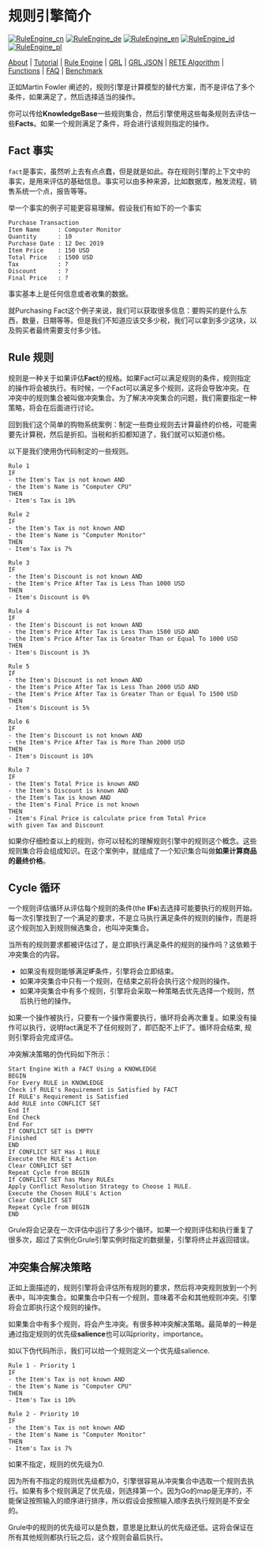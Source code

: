 # 规则引擎简介

[![RuleEngine_cn](https://github.com/yammadev/flag-icons/blob/master/png/CN.png?raw=true)](../cn/RuleEngine_cn.md)
[![RuleEngine_de](https://github.com/yammadev/flag-icons/blob/master/png/DE.png?raw=true)](../de/RuleEngine_de.md)
[![RuleEngine_en](https://github.com/yammadev/flag-icons/blob/master/png/GB.png?raw=true)](../en/RuleEngine_en.md)
[![RuleEngine_id](https://github.com/yammadev/flag-icons/blob/master/png/ID.png?raw=true)](../id/RuleEngine_id.md)
[![RuleEngine_pl](https://github.com/yammadev/flag-icons/blob/master/png/PL.png?raw=true)](../pl/RuleEngine_pl.md)

[About](About_cn.md) | [Tutorial](Tutorial_cn.md) | [Rule Engine](RuleEngine_cn.md) | [GRL](GRL_cn.md) | [GRL JSON](GRL_JSON_cn.md) | [RETE Algorithm](RETE_cn.md) | [Functions](Function_cn.md) | [FAQ](RuleEngine_cn.md) | [Benchmark](Benchmarking_cn.md)

正如Martin Fowler 阐述的，规则引擎是计算模型的替代方案，而不是评估了多个条件，如果满足了，然后选择适当的操作。

你可以传给**KnowledgeBase**一些规则集合，然后引擎使用这些每条规则去评估一些**Facts**。如果一个规则满足了条件，将会进行该规则指定的操作。

## Fact 事实

`fact`是事实，虽然听上去有点点蠢，但是就是如此。存在规则引擎的上下文中的事实，是用来评估的基础信息。事实可以由多种来源，比如数据库，触发流程，销售系统一个点，报告等等。

举一个事实的例子可能更容易理解。假设我们有如下的一个事实

```Text
Purchase Transaction
Item Name     : Computer Monitor
Quantity      : 10
Purchase Date : 12 Dec 2019
Item Price    : 150 USD
Total Price   : 1500 USD
Tax           : ?
Discount      : ?
Final Price   : ?
```

事实基本上是任何信息或者收集的数据。

就Purchasing Fact这个例子来说，我们可以获取很多信息：要购买的是什么东西，数量，日期等等。但是我们不知道应该交多少税，我们可以拿到多少这块，以及购买者最终需要支付多少钱。

## Rule 规则

规则是一种关于如果评估**Fact**的规格。如果Fact可以满足规则的条件，规则指定的操作将会被执行。有时候，一个Fact可以满足多个规则，这将会导致冲突。在冲突中的规则集合被叫做冲突集合。为了解决冲突集合的问题，我们需要指定一种策略，将会在后面进行讨论。

回到我们这个简单的购物系统案例：制定一些商业规则去计算最终的价格，可能需要先计算税，然后是折扣。当税和折扣都知道了，我们就可以知道价格。

以下是我们使用伪代码制定的一些规则。

```text
Rule 1
IF
- the Item's Tax is not known AND
- the Item's Name is "Computer CPU"
THEN
- Item's Tax is 10%

Rule 2
IF
- the Item's Tax is not known AND
- the Item's Name is "Computer Monitor"
THEN
- Item's Tax is 7%

Rule 3
IF
- the Item's Discount is not known AND
- the Item's Price After Tax is Less Than 1000 USD
THEN
- Item's Discount is 0%

Rule 4
IF
- the Item's Discount is not known AND
- the Item's Price After Tax is Less Than 1500 USD AND
- the Item's Price After Tax is Greater Than or Equal To 1000 USD
THEN
- Item's Discount is 3%

Rule 5
IF
- the Item's Discount is not known AND
- the Item's Price After Tax is Less Than 2000 USD AND
- the Item's Price After Tax is Greater Than or Equal To 1500 USD
THEN
- Item's Discount is 5%

Rule 6
IF
- the Item's Discount is not known AND
- the Item's Price After Tax is More Than 2000 USD
THEN
- Item's Discount is 10%

Rule 7
IF
- the Item's Total Price is known AND
- the Item's Discount is known AND
- the Item's Tax is known AND
- the Item's Final Price is not known
THEN
- Item's Final Price is calculate price from Total Price
with given Tax and Discount
```

如果你仔细检查以上的规则，你可以轻松的理解规则引擎中的规则这个概念。这些规则集合将会组成知识。在这个案例中，就组成了一个知识集合叫做**如果计算商品的最终价格**。

## Cycle 循环

一个规则评估循环从评估每个规则的条件(the **IFs**)去选择可能要执行的规则开始。每一次引擎找到了一个满足的要求，不是立马执行满足条件的规则的操作，而是将这个规则加入到规则候选集合，也叫冲突集合。

当所有的规则要求都被评估过了，是立即执行满足条件的规则的操作吗？这依赖于冲突集合的内容。

* 如果没有规则能够满足**IF**条件，引擎将会立即结束。
* 如果冲突集合中只有一个规则，在结束之前将会执行这个规则的操作。
* 如果冲突集合中有多个规则，引擎将会采取一种策略去优先选择一个规则，然后执行他的操作。

如果一个操作被执行，只要有一个操作需要执行，循环将会再次重复。如果没有操作可以执行，说明fact满足不了任何规则了，即匹配不上IF了。循环将会结束, 规则引擎将会完成评估。

冲突解决策略的伪代码如下所示：

```text
Start Engine With a FACT Using a KNOWLEDGE
BEGIN
For Every RULE in KNOWLEDGE
Check if RULE's Requirement is Satisfied by FACT
If RULE's Requirement is Satisfied
Add RULE into CONFLICT SET
End If
End Check
End For
If CONFLICT SET is EMPTY
Finished
END
If CONFLICT SET Has 1 RULE
Execute the RULE's Action
Clear CONFLICT SET
Repeat Cycle from BEGIN
If CONFLICT SET has Many RULEs
Apply Conflict Resolution Strategy to Choose 1 RULE.
Execute the Chosen RULE's Action
Clear CONFLICT SET
Repeat Cycle from BEGIN
END

```

Grule将会记录在一次评估中运行了多少个循环。如果一个规则评估和执行重复了很多次，超过了实例化Grule引擎实例时指定的数据量，引擎将终止并返回错误。

##  冲突集合解决策略

正如上面描述的，规则引擎将会评估所有规则的要求，然后将冲突规则放到一个列表中，叫冲突集合。如果集合中只有一个规则，意味着不会和其他规则冲突。引擎将会立即执行这个规则的操作。

如果集合中有多个规则，将会产生冲突。有很多种冲突解决策略。最简单的一种是通过指定规则的优先级**salience**也可以叫priority，importance。

如以下伪代码所示，我们可以给一个规则定义一个优先级salience.

```text
Rule 1 - Priority 1
IF
- the Item's Tax is not known AND
- the Item's Name is "Computer CPU"
THEN
- Item's Tax is 10%

Rule 2 - Priority 10
IF
- the Item's Tax is not known AND
- the Item's Name is "Computer Monitor"
THEN
- Item's Tax is 7%
```

如果不指定，规则的优先级为0.

因为所有不指定的规则优先级都为0，引擎很容易从冲突集合中选取一个规则去执行。如果有多个规则满足了优先级，则选择第一个。因为Go的map是无序的，不能保证按照输入的顺序进行排序，所以假设会按照输入顺序去执行规则是不安全的。

Grule中的规则的优先级可以是负数，意思是比默认的优先级还低。这将会保证在所有其他规则都执行玩之后，这个规则会最后执行。
